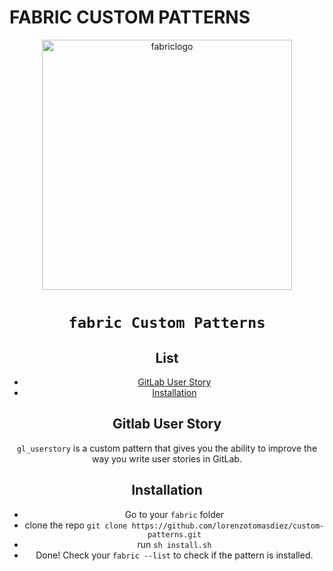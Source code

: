 # FABRIC CUSTOM PATTERNS
<div align="center">

<img src="./images/fabric-logo-gif.gif" alt="fabriclogo" width="400" height="400"/>

# `fabric Custom Patterns`

## List

- [GitLab User Story](#gitlab-user-story)
- [Installation](#installation)

## Gitlab User Story

`gl_userstory` is a custom pattern that gives you the ability to improve the way you write user stories in GitLab.

## Installation

- Go to your `fabric` folder
- clone the repo `git clone https://github.com/lorenzotomasdiez/custom-patterns.git`
- run `sh install.sh`
- Done! Check your `fabric --list` to check if the pattern is installed.
